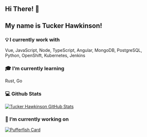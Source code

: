 ## Hi There! 👋

## My name is Tucker Hawkinson!

<!--
**hawkeye2013/hawkeye2013** is a ✨ _special_ ✨ repository because its `README.md` (this file) appears on your GitHub profile.

Here are some ideas to get you started:


- 
- 👯 I’m looking to collaborate on ...
- 🤔 I’m looking for help with ...
- 💬 Ask me about ...
- 📫 How to reach me: ...
- 😄 Pronouns: ...
- ⚡ Fun fact: ...
-->

### 💡 I currently work with

Vue, JavaScript, Node, TypeScript, Angular, MongoDB, PostgreSQL, Python, OpenShift, Kubernetes, Jenkins

### 🎓 I’m currently learning

Rust, Go

### 💻 Github Stats

[![Tucker Hawkinson GitHub Stats](https://github-readme-stats.vercel.app/api?username=hawkeye2013&show_icons=true&count_private=true)](https://github.com/hawkeye2013)

### 🔭 I’m currently working on

[![Pufferfish Card](https://github-readme-stats.vercel.app/api/pin/?username=hawkeye2013&repo=pufferfish&show_owner=true)](https://github.com/hawkeye2013/pufferfish)

